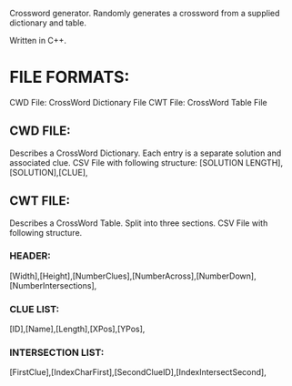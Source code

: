 Crossword generator. Randomly generates a crossword from a supplied dictionary and table.

Written in C++.

# FILE FORMATS:
CWD File: CrossWord Dictionary File
CWT File: CrossWord Table File

## CWD FILE:
Describes a CrossWord Dictionary. Each entry is a separate solution and associated clue. CSV File with following structure:
[SOLUTION LENGTH],[SOLUTION],[CLUE],

## CWT FILE:
Describes a CrossWord Table. Split into three sections. CSV File with following structure.

### HEADER:
[Width],[Height],[NumberClues],[NumberAcross],[NumberDown],[NumberIntersections],

### CLUE LIST:
[ID],[Name],[Length],[XPos],[YPos],

### INTERSECTION LIST:
[FirstClue],[IndexCharFirst],[SecondClueID],[IndexIntersectSecond],
